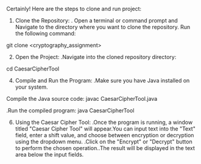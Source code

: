 
Certainly! Here are the steps to clone and run project:

1. Clone the Repository:
. Open a terminal or command prompt and Navigate to the directory where you want to clone the repository.
Run the following command:

git clone <cryptography_assignment>

2. Open the Project:
.Navigate into the cloned repository directory:

cd CaesarCipherTool

4. Compile and Run the Program:
.Make sure you have Java installed on your system.

Compile the Java source code:
javac CaesarCipherTool.java

.Run the compiled program:
java CaesarCipherTool

6. Using the Caesar Cipher Tool:
.Once the program is running, a window titled "Caesar Cipher Tool" will appear.You can input text into the "Text" field, enter a shift value, and choose between encryption or decryption using the dropdown menu.
.Click on the "Encrypt" or "Decrypt" button to perform the chosen operation..The result will be displayed in the text area below the input fields.
